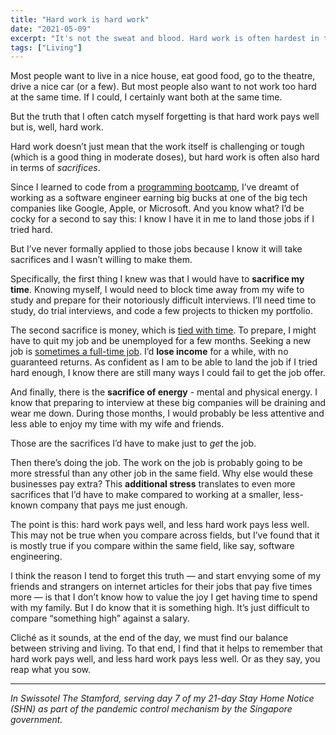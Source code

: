 ```yaml
---
title: "Hard work is hard work"
date: "2021-05-09"
excerpt: "It's not the sweat and blood. Hard work is often hardest in terms of sacrifices."
tags: ["Living"]
---
```


Most people want to live in a nice house, eat good food, go to the theatre, drive a nice car (or a few). But most people also want to not work too hard at the same time. If I could, I certainly want both at the same time.

But the truth that I often catch myself forgetting is that hard work pays well but is, well, hard work.

Hard work doesn’t just mean that the work itself is challenging or tough (which is a good thing in moderate doses), but hard work is often also hard in terms of *sacrifices*. 

Since I learned to code from a [programming bootcamp](/2017-03-19-7-things-i-learned-about-programming-bootcamps/), I’ve dreamt of working as a software engineer earning big bucks at one of the big tech companies like Google, Apple, or Microsoft. And you know what? I’d be cocky for a second to say this: I know I have it in me to land those jobs if I tried hard.

But I’ve never formally applied to those jobs because I know it will take sacrifices and I wasn’t willing to make them.

Specifically, the first thing I knew was that I would have to **sacrifice my time**. Knowing myself, I would need to block time away from my wife to study and prepare for their notoriously difficult interviews. I’ll need time to study, do trial interviews, and code a few projects to thicken my portfolio.

The second sacrifice is money, which is [tied with time](/2020-08-30-you-are-not-buying-that-with-money/). To prepare, I might have to quit my job and be unemployed for a few months. Seeking a new job is [sometimes a full-time job](/2018-04-03-a-very-involved-job-application/). I’d **lose income** for a while, with no guaranteed returns. As confident as I am to be able to land the job if I tried hard enough, I know there are still many ways I could fail to get the job offer.

And finally, there is the **sacrifice of energy** - mental and physical energy. I know that preparing to interview at these big companies will be draining and wear me down. During those months, I would probably be less attentive and less able to enjoy my time with my wife and friends.

Those are the sacrifices I’d have to make just to *get* the job. 

Then there’s doing the job. The work on the job is probably going to be more stressful than any other job in the same field. Why else would these businesses pay extra? This **additional stress** translates to even more sacrifices that I’d have to make compared to working at a smaller, less-known company that pays me just enough.

The point is this: hard work pays well, and less hard work pays less well. This may not be true when you compare across fields, but I’ve found that it is mostly true if you compare within the same field, like say, software engineering.

I think the reason I tend to forget this truth — and start envying some of my friends and strangers on internet articles for their jobs that pay five times more — is that I don’t know how to value the joy I get having time to spend with my family. But I do know that it is something high. It’s just difficult to compare “something high” against a salary.

Cliché as it sounds, at the end of the day, we must find our balance between striving and living. To that end, I find that it helps to remember that hard work pays well, and less hard work pays less well. Or as they say, you reap what you sow.

---

*In Swissotel The Stamford, serving day 7 of my 21-day Stay Home Notice (SHN) as part of the pandemic control mechanism by the Singapore government.*